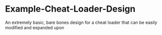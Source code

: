 # Example-Cheat-Loader-Design
An extremely basic, bare bones design for a cheat loader that can be easily modified and expanded upon
